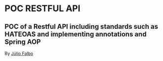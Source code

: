 # POC RESTFUL API

## POC of a Restful API including standards such as HATEOAS and implementing annotations and Spring AOP

By [Júlio Falbo](http://juliofalbo.tech)